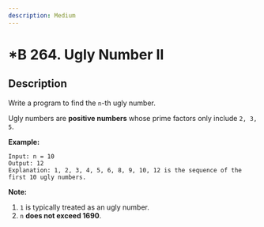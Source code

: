 ```yaml
---
description: Medium
---
```


# \*B 264. Ugly Number II

## Description

Write a program to find the `n`-th ugly number.

Ugly numbers are **positive numbers** whose prime factors only include `2, 3, 5`. 

**Example:**

```text
Input: n = 10
Output: 12
Explanation: 1, 2, 3, 4, 5, 6, 8, 9, 10, 12 is the sequence of the first 10 ugly numbers.
```

**Note:**  

1. `1` is typically treated as an ugly number.
2. `n` **does not exceed 1690**.



